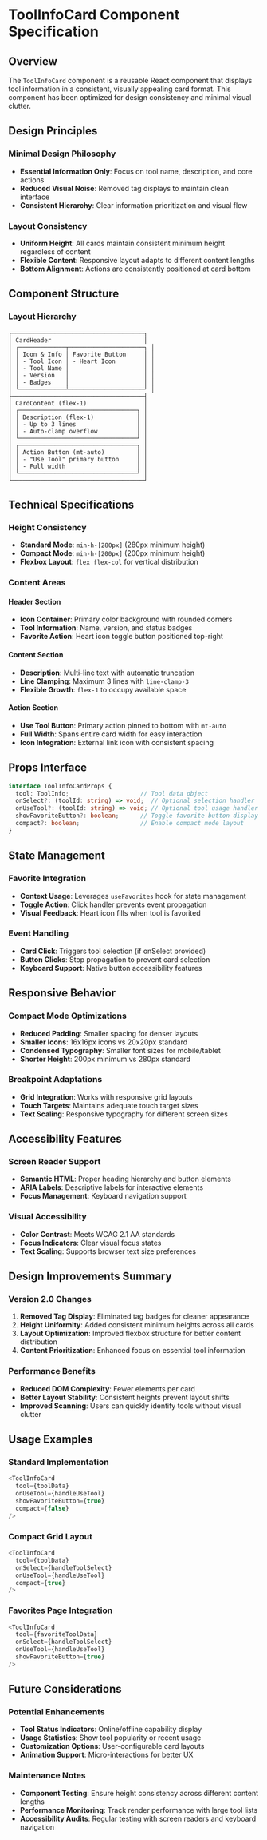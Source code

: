 # ToolInfoCard Component Specification

## Overview

The `ToolInfoCard` component is a reusable React component that displays tool information in a consistent, visually appealing card format. This component has been optimized for design consistency and minimal visual clutter.

## Design Principles

### Minimal Design Philosophy
- **Essential Information Only**: Focus on tool name, description, and core actions
- **Reduced Visual Noise**: Removed tag displays to maintain clean interface
- **Consistent Hierarchy**: Clear information prioritization and visual flow

### Layout Consistency
- **Uniform Height**: All cards maintain consistent minimum height regardless of content
- **Flexible Content**: Responsive layout adapts to different content lengths
- **Bottom Alignment**: Actions are consistently positioned at card bottom

## Component Structure

### Layout Hierarchy
```
┌─────────────────────────────────────┐
│ CardHeader                          │
│ ┌─────────────┬─────────────────────┐ │
│ │ Icon & Info │ Favorite Button     │ │
│ │ - Tool Icon │ - Heart Icon        │ │
│ │ - Tool Name │                     │ │
│ │ - Version   │                     │ │
│ │ - Badges    │                     │ │
│ └─────────────┴─────────────────────┘ │
├─────────────────────────────────────┤
│ CardContent (flex-1)                │
│ ┌─────────────────────────────────┐ │
│ │ Description (flex-1)            │ │
│ │ - Up to 3 lines                 │ │
│ │ - Auto-clamp overflow           │ │
│ └─────────────────────────────────┘ │
│ ┌─────────────────────────────────┐ │
│ │ Action Button (mt-auto)         │ │
│ │ - "Use Tool" primary button     │ │
│ │ - Full width                    │ │
│ └─────────────────────────────────┘ │
└─────────────────────────────────────┘
```

## Technical Specifications

### Height Consistency
- **Standard Mode**: `min-h-[280px]` (280px minimum height)
- **Compact Mode**: `min-h-[200px]` (200px minimum height)
- **Flexbox Layout**: `flex flex-col` for vertical distribution

### Content Areas

#### Header Section
- **Icon Container**: Primary color background with rounded corners
- **Tool Information**: Name, version, and status badges
- **Favorite Action**: Heart icon toggle button positioned top-right

#### Content Section
- **Description**: Multi-line text with automatic truncation
- **Line Clamping**: Maximum 3 lines with `line-clamp-3`
- **Flexible Growth**: `flex-1` to occupy available space

#### Action Section
- **Use Tool Button**: Primary action pinned to bottom with `mt-auto`
- **Full Width**: Spans entire card width for easy interaction
- **Icon Integration**: External link icon with consistent spacing

## Props Interface

```typescript
interface ToolInfoCardProps {
  tool: ToolInfo;                    // Tool data object
  onSelect?: (toolId: string) => void;  // Optional selection handler
  onUseTool?: (toolId: string) => void; // Optional tool usage handler
  showFavoriteButton?: boolean;      // Toggle favorite button display
  compact?: boolean;                 // Enable compact mode layout
}
```

## State Management

### Favorite Integration
- **Context Usage**: Leverages `useFavorites` hook for state management
- **Toggle Action**: Click handler prevents event propagation
- **Visual Feedback**: Heart icon fills when tool is favorited

### Event Handling
- **Card Click**: Triggers tool selection (if onSelect provided)
- **Button Clicks**: Stop propagation to prevent card selection
- **Keyboard Support**: Native button accessibility features

## Responsive Behavior

### Compact Mode Optimizations
- **Reduced Padding**: Smaller spacing for denser layouts
- **Smaller Icons**: 16x16px icons vs 20x20px standard
- **Condensed Typography**: Smaller font sizes for mobile/tablet
- **Shorter Height**: 200px minimum vs 280px standard

### Breakpoint Adaptations
- **Grid Integration**: Works with responsive grid layouts
- **Touch Targets**: Maintains adequate touch target sizes
- **Text Scaling**: Responsive typography for different screen sizes

## Accessibility Features

### Screen Reader Support
- **Semantic HTML**: Proper heading hierarchy and button elements
- **ARIA Labels**: Descriptive labels for interactive elements
- **Focus Management**: Keyboard navigation support

### Visual Accessibility
- **Color Contrast**: Meets WCAG 2.1 AA standards
- **Focus Indicators**: Clear visual focus states
- **Text Scaling**: Supports browser text size preferences

## Design Improvements Summary

### Version 2.0 Changes
1. **Removed Tag Display**: Eliminated tag badges for cleaner appearance
2. **Height Uniformity**: Added consistent minimum heights across all cards
3. **Layout Optimization**: Improved flexbox structure for better content distribution
4. **Content Prioritization**: Enhanced focus on essential tool information

### Performance Benefits
- **Reduced DOM Complexity**: Fewer elements per card
- **Better Layout Stability**: Consistent heights prevent layout shifts
- **Improved Scanning**: Users can quickly identify tools without visual clutter

## Usage Examples

### Standard Implementation
```typescript
<ToolInfoCard
  tool={toolData}
  onUseTool={handleUseTool}
  showFavoriteButton={true}
  compact={false}
/>
```

### Compact Grid Layout
```typescript
<ToolInfoCard
  tool={toolData}
  onSelect={handleToolSelect}
  onUseTool={handleUseTool}
  compact={true}
/>
```

### Favorites Page Integration
```typescript
<ToolInfoCard
  tool={favoriteToolData}
  onSelect={handleToolSelect}
  onUseTool={handleUseTool}
  showFavoriteButton={true}
/>
```

## Future Considerations

### Potential Enhancements
- **Tool Status Indicators**: Online/offline capability display
- **Usage Statistics**: Show tool popularity or recent usage
- **Customization Options**: User-configurable card layouts
- **Animation Support**: Micro-interactions for better UX

### Maintenance Notes
- **Component Testing**: Ensure height consistency across different content lengths
- **Performance Monitoring**: Track render performance with large tool lists
- **Accessibility Audits**: Regular testing with screen readers and keyboard navigation 